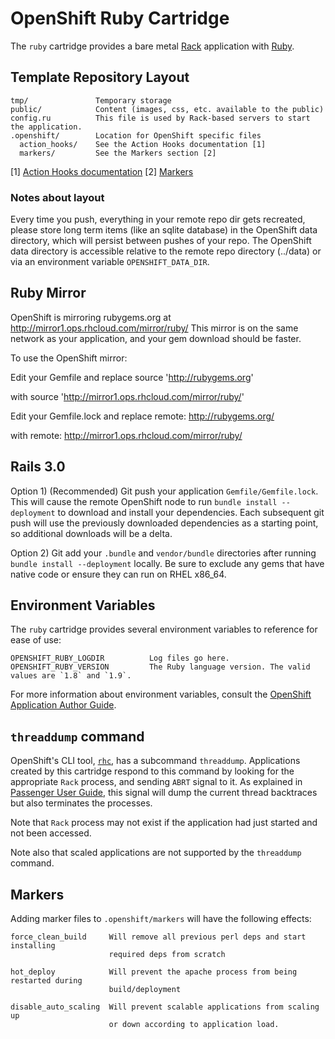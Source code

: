 # OpenShift Ruby Cartridge

The `ruby` cartridge provides a bare metal [Rack](http://rack.github.io) application with [Ruby](http://www.ruby-lang.org).

## Template Repository Layout

    tmp/               Temporary storage
    public/            Content (images, css, etc. available to the public)
    config.ru          This file is used by Rack-based servers to start the application.
    .openshift/        Location for OpenShift specific files
      action_hooks/    See the Action Hooks documentation [1]
      markers/         See the Markers section [2]

\[1\] [Action Hooks documentation](https://github.com/openshift/origin-server/blob/master/node/README.writing_applications.md#action-hooks)
\[2\] [Markers](#markers)


### Notes about layout

Every time you push, everything in your remote repo dir gets recreated, please
store long term items (like an sqlite database) in the OpenShift data
directory, which will persist between pushes of your repo.
The OpenShift data directory is accessible relative to the remote repo
directory (../data) or via an environment variable `OPENSHIFT_DATA_DIR`.

## Ruby Mirror

OpenShift is mirroring rubygems.org at http://mirror1.ops.rhcloud.com/mirror/ruby/
This mirror is on the same network as your application, and your gem download should be faster.

To use the OpenShift mirror:

Edit your Gemfile and replace
    source 'http://rubygems.org'

with
    source 'http://mirror1.ops.rhcloud.com/mirror/ruby/'

Edit your Gemfile.lock and replace
    remote: http://rubygems.org/

with
    remote: http://mirror1.ops.rhcloud.com/mirror/ruby/


## Rails 3.0

Option 1) (Recommended) Git push your application `Gemfile/Gemfile.lock`.  This will 
cause the remote OpenShift node to run `bundle install --deployment` to download and 
install your dependencies.  Each subsequent git push will use the previously
downloaded dependencies as a starting point, so additional downloads will be a delta.

Option 2) Git add your `.bundle` and `vendor/bundle` directories after running
`bundle install --deployment` locally.  Be sure to exclude any gems that have native 
code or ensure they can run on RHEL x86_64.


## Environment Variables

The `ruby` cartridge provides several environment variables to reference for ease
of use:

    OPENSHIFT_RUBY_LOGDIR          Log files go here.
    OPENSHIFT_RUBY_VERSION         The Ruby language version. The valid values are `1.8` and `1.9`.

For more information about environment variables, consult the
[OpenShift Application Author Guide](https://github.com/openshift/origin-server/blob/master/node/README.writing_applications.md).

## `threaddump` command

OpenShift's CLI tool, [`rhc`](https://rubygems.org/gems/rhc), has a subcommand
`threaddump`.
Applications created by this cartridge respond to this command by looking
for the appropriate `Rack` process, and sending `ABRT` signal to it.
As explained in [Passenger User Guide](http://www.modrails.com/documentation/Users%20guide%20Apache.html#debugging_frozen),
this signal will dump the current thread backtraces but also terminates
the processes.

Note that `Rack` process may not exist if the application had just started
and not been accessed.

Note also that scaled applications are not supported by the `threaddump`
command.

## Markers

Adding marker files to `.openshift/markers` will have the following effects:

    force_clean_build     Will remove all previous perl deps and start installing
                          required deps from scratch

    hot_deploy            Will prevent the apache process from being restarted during
                          build/deployment

    disable_auto_scaling  Will prevent scalable applications from scaling up 
                          or down according to application load.
